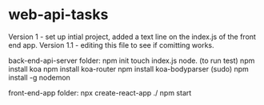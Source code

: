 # web-api-tasks
Version 1 - set up intial project, added a text line on the index.js of the front end app.
Version 1.1 - editing this file to see if comitting works.


back-end-api-server folder:
npm init
touch index.js
node. (to run test)
npm install koa
npm install koa-router
npm install koa-bodyparser
(sudo) npm install -g nodemon 

front-end-app folder:
npx create-react-app ./
npm start
